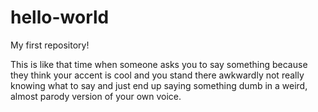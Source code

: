 # hello-world
My first repository!

This is like that time when someone asks you to say something because they think your accent is cool and you stand there awkwardly not really knowing what to say and just end up saying something dumb in a weird, almost parody version of your own voice.
